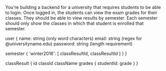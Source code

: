 You're building a backend for a university that requires students to be able to login. Once logged in, the students can view the exam grades for their classes. They should be able to view results by semester. Each semester should only show the classes in which that student is enrolled that semester.

user {
  name: string (only word characters)
  email: string (regex for @universityname.edu)
  password: string (length requirement)

  semester {
    'winter2016': [ classResultId, classResultId ]
  }
}

classResult {
  id
  classId
  className
  grades {
    studentId: grade
  }
}
